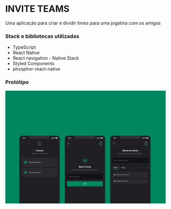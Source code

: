 # INVITE TEAMS

Uma aplicação para criar e dividir times para uma jogatina com os amigos

### Stack e bibliotecas utilizadas

- TypeScript
- React Native
- React navigation - Native Stack
- Styled Components
- phosphor-react-native

### Protótipo

![capa](assets/Capa.png)
